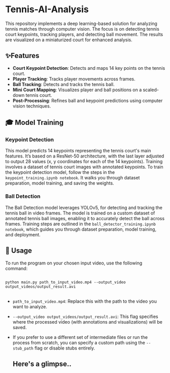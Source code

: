 # Tennis-AI-Analysis

This repository implements a deep learning-based solution for analyzing tennis matches through computer vision. The focus is on detecting tennis court keypoints, tracking players, and detecting ball movement. The results are visualized on a miniaturized court for enhanced analysis.

## ✨Features

- **Court Keypoint Detection**: Detects and maps 14 key points on the tennis court.
- **Player Tracking**: Tracks player movements across frames.
- **Ball Tracking**: Detects and tracks the tennis ball.
- **Mini Court Mapping**: Visualizes player and ball positions on a scaled-down tennis court.
- **Post-Processing**: Refines ball and keypoint predictions using computer vision techniques.

## 🎓 Model Training

 ### Keypoint Detection

This model predicts 14 keypoints representing the tennis court's main features. It’s based on a ResNet-50 architecture, with the last layer adjusted to output 28 values (x, y coordinates for each of the 14 keypoints). Training involves a dataset of tennis court images with annotated keypoints.
To train the keypoint detection model, follow the steps in the `keypoint_training.ipynb notebook`. It walks you through dataset preparation, model training, and saving the weights.

### Ball Detection

The Ball Detection model leverages YOLOv5, for detecting and tracking the tennis ball in video frames. The model is trained on a custom dataset of annotated tennis ball images, enabling it to accurately detect the ball across frames. Training steps are outlined in the `ball_detector_training.ipynb notebook`, which guides you through dataset preparation, model training, and deployment. 

## 🚀 Usage

To run the program on your chosen input video, use the following command:

<pre>
<code>
python main.py path_to_input_video.mp4 --output_video output_videos/output_result.avi
</code>
</pre>

- `path_to_input_video.mp4`: Replace this with the path to the video you want to analyze.
 
- `--output_video output_videos/output_result.avi`: This flag specifies where the processed video (with annotations and visualizations) will be saved.

- If you prefer to use a different set of intermediate files or run the process from scratch, you can specify a custom path using the `--stub_path` flag or disable stubs entirely.

  ## Here's a glimpse..

  


